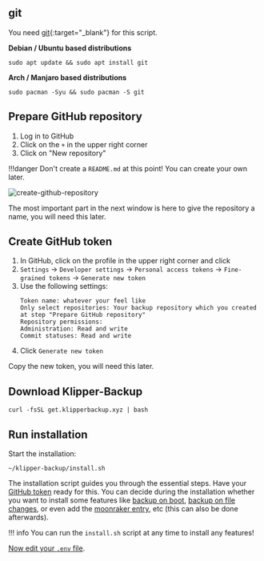 ## git
You need [git](https://git-scm.com/download/linux){:target="_blank"} for this script.

**Debian / Ubuntu based distributions**
```shell
sudo apt update && sudo apt install git
```

**Arch / Manjaro based distributions**
```shell
sudo pacman -Syu && sudo pacman -S git
```

## Prepare GitHub repository
1. Log in to GitHub
2. Click on the `+` in the upper right corner
3. Click on "New repository"

!!!danger 
    Don't create a `README.md` at this point! You can create your own later.

![create-github-repository](https://i.imgur.com/pMKBQWt.png)

The most important part in the next window is here to give the repository a name, you will need this later.

## Create GitHub token
1. In GitHub, click on the profile in the upper right corner and click
2. `Settings` → `Developer settings` → `Personal access tokens` → `Fine-grained tokens` → `Generate new token`
3. Use the following settings:
   ```
   Token name: whatever your feel like
   Only select repositories: Your backup repository which you created at step "Prepare GitHub repository"
   Repository permissions:
   Administration: Read and write
   Commit statuses: Read and write
   ```
4. Click `Generate new token`

Copy the new token, you will need this later.

## Download Klipper-Backup
```shell
curl -fsSL get.klipperbackup.xyz | bash
```

## Run installation
Start the installation: 
```shell
~/klipper-backup/install.sh
```

The installation script guides you through the essential steps. Have your [GitHub token](installation.md#create-github-token) ready for this. You can decide during the installation whether you want to install some features like [backup on boot](automation.md#backup-on-boot), [backup on file changes](automation.md#backup-on-file-changes), or even add the [moonraker entry](updating.md#moonraker-update-manager), etc (this can also be done afterwards).

!!! info
    You can run the `install.sh` script at any time to install any features!

[Now edit your `.env` file](configuration.md).
